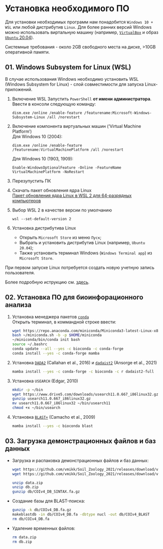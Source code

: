 # Установка необходимого ПО

Для установки необходимых программ нам понадобится `Windows 10 + WSL` или любой дистрибутив `Linux`.
Для более ранних версий Windows можно использовать виртальную машину (например, [`VirtualBox`](https://download.virtualbox.org/virtualbox/6.1.26/VirtualBox-6.1.26-145957-Win.exe) и образ [`Ubuntu` 20.04](https://ubuntu.com/download/desktop/thank-you?version=20.04.3&architecture=amd64)).

Системные требования - около 2GB свободного места на диске, >10GB оперативной памяти.


## 01. Windows Subsystem for Linux (WSL)

В случае использования Windows необходимо установить WSL (Windows Subsystem for Linux) - слой совместимости для запуска Linux-приложений.

1. Включение WSL
    Запустить `PowerShell` **от имени администратора**.<br/>
    Ввести в консоли следующую команду:
    ```
    dism.exe /online /enable-feature /featurename:Microsoft-Windows-Subsystem-Linux /all /norestart
    ```
2. Включение компонента виртуальных машин (‘Virtual Machine Platform’)<br/>
    Для Windows 10 (2004):
    ```
    dism.exe /online /enable-feature /featurename:VirtualMachinePlatform /all /norestart
    ```
    Для Windows 10 (1903, 1909):
    ```
    Enable-WindowsOptionalFeature -Online -FeatureName VirtualMachinePlatform -NoRestart
    ```

3. Перезупустить ПК

4. Скачать пакет обновления ядра Linux<br/>
    [Пакет обновления ядра Linux в WSL 2 для 64-разрядных компьютеров](https://wslstorestorage.blob.core.windows.net/wslblob/wsl_update_x64.msi)


5. Выбор WSL 2 в качестве версии по умолчанию
    ```
    wsl --set-default-version 2
    ```

6. Установка дистрибутива Linux
    - Открыть `Microsoft Store` из меню `Пуск`;
    - Выбрать и установить дистрибутив Linux (например, `Ubuntu 20.04`);
    - Также установить терминал Windows (`Windows Terminal app`) из `Microsoft Store`.


При первом запуске Linux потребуется создать новую учетную запись пользователя.


Более подробную иструкцию см. [здесь](https://docs.microsoft.com/ru-ru/windows/wsl/install-win10).


## 02. Установка ПО для биоинфорационного анализа

1. Установка менеджера пакетов [`conda`](https://conda.io/miniconda.html)<br/>
Открыть терминал, в коммандной строке ввести:
    ```bash
    wget https://repo.anaconda.com/miniconda/Miniconda3-latest-Linux-x86_64.sh -O ~/miniconda.sh
    bash ~/miniconda.sh -b -p $HOME/miniconda
    ~/miniconda/bin/conda init bash
    source ~/.bashrc
    conda update --all --yes -c bioconda -c conda-forge
    conda install --yes -c conda-forge mamba
    ```


2. Установка [`DADA2`](https://benjjneb.github.io/dada2/index.html) (Callahan et al., 2016) и [`dadaist2`](https://quadram-institute-bioscience.github.io/dadaist2/) (Ansorge et al., 2021)
    ```bash
    mamba install --yes -c conda-forge -c bioconda -c r dadaist2-full
    ```


3. Установка `USEARCH` (Edgar, 2010)
    ```bash
    mkdir -p ~/bin
    wget https://www.drive5.com/downloads/usearch11.0.667_i86linux32.gz
    gunzip usearch11.0.667_i86linux32.gz
    mv usearch11.0.667_i86linux32 ~/bin/usearch11
    chmod +x ~/bin/usearch
    ```

4. Установка [`BLAST+`](https://www.ncbi.nlm.nih.gov/books/NBK279690/) (Camacho et al., 2009)
    ```bash
    mamba install --yes -c bioconda blast
    ```

## 03. Загрузка демонстрационных файлов и баз данных

- Загрузка и распаковка демонстрационных файлов и баз данных:
    ```bash
    wget https://github.com/vmikk/Soil_Zoology_2021/releases/download/v1/data.zip
    wget https://github.com/vmikk/Soil_Zoology_2021/releases/download/v1/db.zip
    
    unzip data.zip
    unzip db.zip
    gunzip db/COIv4_DB_SINTAX.fa.gz
    ```

- Создание базы для BLAST-поиска:
    ```bash
    gunzip -k db/COIv4_DB.fa.gz
    makeblastdb -in db/COIv4_DB.fa -dbtype nucl -out db/COIv4_BLAST
    rm db/COIv4_DB.fa
    ```

- Удаление временных файлов:
    ```bash
    rm data.zip
    rm db.zip
    ```


